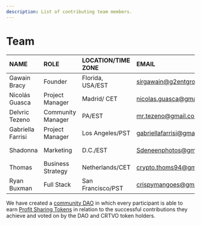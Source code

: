 ```yaml
---
description: List of contributing team members.
---
```


# Team

| **NAME** | **ROLE** | **LOCATION/TIME ZONE** | **EMAIL** | **DISCORD** | **ARWEAVE WALLET** |
| :--- | :--- | :--- | :--- | :--- | :--- |
| Gawain Bracy | Founder | Florida, USA/EST | [sirgawain@g2entgroup.com](mailto:sirgawain@g2entgroup.com) | @g2entgroup\#605 | FcaOyTynRNSP7AUD7CG7JKqVCACmEwd1QO-aAQHg04U |
| Nicolás Guasca | Project Manager | Madrid/ CET | nicolas.guasca@gmail.com | nicolasguasca | gb-BVMF9JXDXlJD7nmr0jYUU1\_j31jxdqtZoIqwgrhk |
| Delvric Tezeno | Community Manager | PA/EST | [mr.tezeno@gmail.com](mailto:mr.tezeno@gmail.com) | dee\_awesome1 | 5LBSyZ\_1MOfHrvJE0WN15Bbrc\_HWz-dZFEEFoVggpBI |
| Gabriella Farrisi | Project Manager | Los Angeles/PST | [gabriellafarrisi@gmail.com](mailto:gabriellafarrisi@gmail.com) | ellie.radiohaus |  |
| Shadonna | Marketing | D.C./EST | [Sdeneenphotos@gmail.com](mailto:Sdeneenphotos@gmail.com) | thenshesnapped Visionary |  |
| Thomas | Business Strategy | Netherlands/CET | [crypto.thoms94@gmail.com](mailto:crypto.thoms94@gmail.com) | codingtom94 | 1ZE6W2Y24BU7KuSZbr1NHxCvFtPNz0hH4kgPXvqzn2I |
| Ryan Buxman | Full Stack | San Francisco/PST | [crispymangoes@gmail.com](mailto:crispymangoes@gmail.com) | crispymangoes | 7WdnBqnWrauj-AL7X3DPOu30mVGBscmxMsPc36oLwm0 |

We have created a [community DAO](https://community.xyz/#YN7VDKn_JjziC4tTL92K9pO_iMcnMSjk6kgSBr1EPjI) in which every participant is able to earn [Profit Sharing Tokens](https://coinmarketcap.com/alexandria/article/profit-sharing-communities-a-deep-dive-by-arweave) in relation to the successful contributions they achieve and voted on by the DAO and CRTVO token holders.

